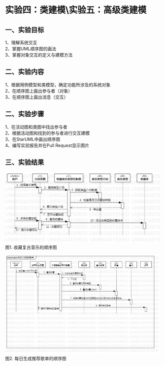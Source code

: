 # 实验四：类建模\实验五：高级类建模

## 一、实验目标

1、理解系统交互   
2、掌握UML顺序图的画法   
3、掌握对象交互的定义与建模方法   

## 二、实验内容

1、根据用例模型和类模型，确定功能所涉及的系统对象   
2、在顺序图上画出参与者（对象）   
3、在顺序图上画出消息（交互）   

## 二、实验步骤

1、在活动图和类图中找出参与者   
2、根据活动图和找到的参与者进行交互建模   
3、在StarUML中画出顺序图   
4、编写实验报告并在Pull Request显示图片      

## 三、实验结果
  
![SE1](./lab6-SE1.jpg)  
图1. 收藏复古音乐的顺序图  

![SE2](./lab6-SE2.jpg)  
图2. 每日生成推荐歌单的顺序图 
